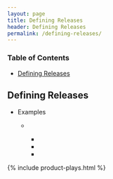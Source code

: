 ```yaml
---
layout: page
title: Defining Releases
header: Defining Releases
permalink: /defining-releases/
---
```

<div class="row">
 <div class="col-md-3">
    <div class="toc">
    <h3>Table of Contents</h3>
    <ul>
    <li><a href="#definingreleases">Defining Releases</a></li>
    </ul>
    </div> 
  </div>
  
<div class="col-md-6">
<h2 class="definingreleases" id="definingreleases">Defining Releases</h2>
<ul>
    <li>Examples</li>
    <ul>
    <li></li>
      <ul>
      <li></li>
      <li></li>
      <li></li>
      </ul>
    </ul>
</ul>
  <!--    
  <h2 class="definingreleases" id="definingreleases">Defining Releases</h2>
   <img src="../images/StrategicObjectives2x2.png" alt="Image" width="500"/>Defining Releases -->

</div>

<div class="col-md-3">
{% include product-plays.html %}
</div>
 
</div>
